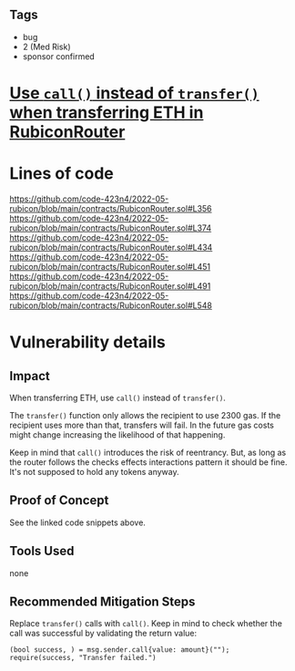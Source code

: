 ## Tags

- bug
- 2 (Med Risk)
- sponsor confirmed

# [Use `call()` instead of `transfer()` when transferring ETH in RubiconRouter](https://github.com/code-423n4/2022-05-rubicon-findings/issues/82) 

# Lines of code

https://github.com/code-423n4/2022-05-rubicon/blob/main/contracts/RubiconRouter.sol#L356
https://github.com/code-423n4/2022-05-rubicon/blob/main/contracts/RubiconRouter.sol#L374
https://github.com/code-423n4/2022-05-rubicon/blob/main/contracts/RubiconRouter.sol#L434
https://github.com/code-423n4/2022-05-rubicon/blob/main/contracts/RubiconRouter.sol#L451
https://github.com/code-423n4/2022-05-rubicon/blob/main/contracts/RubiconRouter.sol#L491
https://github.com/code-423n4/2022-05-rubicon/blob/main/contracts/RubiconRouter.sol#L548


# Vulnerability details

## Impact
When transferring ETH, use `call()` instead of `transfer()`.

The `transfer()` function only allows the recipient to use 2300 gas. If the recipient uses more than that, transfers will fail. In the future gas costs might change increasing the likelihood of that happening.

Keep in mind that `call()` introduces the risk of reentrancy. But, as long as the router follows the checks effects interactions pattern it should be fine. It's not supposed to hold any tokens anyway.

## Proof of Concept
See the linked code snippets above.

## Tools Used
none

## Recommended Mitigation Steps
Replace `transfer()` calls with `call()`. Keep in mind to check whether the call was successful by validating the return value:

```sol
(bool success, ) = msg.sender.call{value: amount}("");
require(success, "Transfer failed.")
```

